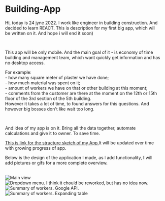 # Building-App
<p>Hi, today is 24 jyne 2022. I work like engineer in building construction. And decided to learn REACT. This is description for my first big app, which will be written on it. And hope i will end it soon)</p>
<br>
<p>This app will be only mobile. And the main goal of it - is economy of time building and management team, which want quickly get information and has no desktop access.</p>
<p>For example:<br>
- how many square meter of plaster we have done;<br>
- how much material was spent on it; <br>
- amount of workers we have on that or other building at this moment; <br>
- comments from the customer are there at the moment on the 12th or 15th floor of the 3rd section of the 5th building.<br>
However it takes a lot of time, to found answers for this questions. And however big bosses don't like wait too long.
</p>
<br>
<p>And idea of my app is on it. Bring all the data together, automate calculations and give it to owner. To save time.</p>

<p><a href="https://www.taskade.com/d/W5ytyjhKvnSs3RVy">This is link for the structure sketch of my App.</a>It will be updated over time with growing progress of app.</p>

<p>Below is the design of the application I made, as I add functionality, I will add pictures or gifs for a more complete overview.</p>

<br>
<img src="./New template/Promo/Main.jpg" alt="Main view">
<br>
<img src="./New template/Promo/Main 2.jpg" alt="Dropdown menu. I think it chould be reworked, but has no idea now.">
<br>
<img src="./New template/Promo/Main 3.jpg" alt="Summary of workers. Google API.">
<br>
<img src="./New template/Promo/Main 3.jpg" alt="Summary of workers. Expanding table">